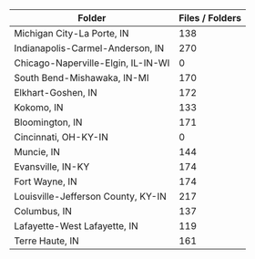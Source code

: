 | Folder                             |   Files / Folders |
|------------------------------------|-------------------|
| Michigan City-La Porte, IN         |               138 |
| Indianapolis-Carmel-Anderson, IN   |               270 |
| Chicago-Naperville-Elgin, IL-IN-WI |                 0 |
| South Bend-Mishawaka, IN-MI        |               170 |
| Elkhart-Goshen, IN                 |               172 |
| Kokomo, IN                         |               133 |
| Bloomington, IN                    |               171 |
| Cincinnati, OH-KY-IN               |                 0 |
| Muncie, IN                         |               144 |
| Evansville, IN-KY                  |               174 |
| Fort Wayne, IN                     |               174 |
| Louisville-Jefferson County, KY-IN |               217 |
| Columbus, IN                       |               137 |
| Lafayette-West Lafayette, IN       |               119 |
| Terre Haute, IN                    |               161 |